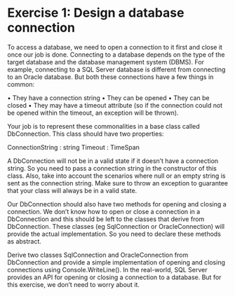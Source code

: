 ﻿Exercise 1: Design a database connection
========================================
To access a database, we need to open a connection to it first and close it once our job is done. 
Connecting to a database depends on the type of the target database and the database 
management system (DBMS). For example, connecting to a SQL Server database is different 
from connecting to an Oracle database. But both these connections have a few things in 
common:

• They have a connection string 
• They can be opened
• They can be closed
• They may have a timeout attribute (so if the connection could not be opened within the 
timeout, an exception will be thrown).

Your job is to represent these commonalities in a base class called DbConnection. This class 
should have two properties: 

ConnectionString : string
Timeout : TimeSpan

A DbConnection will not be in a valid state if it doesn’t have a connection string. So you need to 
pass a connection string in the constructor of this class. Also, take into account the scenarios 
where null or an empty string is sent as the connection string. Make sure to throw an exception 
to guarantee that your class will always be in a valid state.

Our DbConnection should also have two methods for opening and closing a connection. We 
don’t know how to open or close a connection in a DbConnection and this should be left to the 
classes that derive from DbConnection. These classes (eg SqlConnection or OracleConnection) 
will provide the actual implementation. So you need to declare these methods as abstract.

Derive two classes SqlConnection and OracleConnection from DbConnection and provide a 
simple implementation of opening and closing connections using Console.WriteLine(). In the 
real-world, SQL Server provides an API for opening or closing a connection to a database. But 
for this exercise, we don’t need to worry about it.